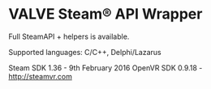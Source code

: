 VALVE Steam® API Wrapper
==========================

Full SteamAPI + helpers is available.

Supported languages: C/C++, Delphi/Lazarus


Steam SDK 1.36 -  9th February 2016
OpenVR SDK 0.9.18 - http://steamvr.com
